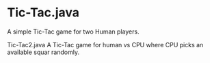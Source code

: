 # Tic-Tac.java
A simple Tic-Tac game for two Human players.

Tic-Tac2.java
A Tic-Tac game for human vs CPU where CPU picks an available squar randomly.
